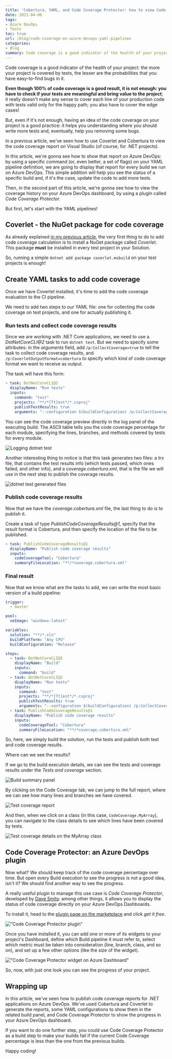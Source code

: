 ```yaml
---
title: 'Cobertura, YAML, and Code Coverage Protector: how to view Code Coverage report on Azure DevOps'
date: 2021-04-06
tags:
- Azure DevOps
- Tests
toc: true
url: /blog/code-coverage-on-azure-devops-yaml-pipelines
categories:
- Blog
summary: Code coverage is a good indicator of the health of your projects. We'll see how to show Cobertura reports associated to your builds on Azure DevOps and how to display the progress on Dashboard.
---
```


Code coverage is a good indicator of the health of your project: the more your project is covered by tests, the lesser are the probabilities that you have easy-to-find bugs in it.

**Even though 100% of code coverage is a good result, it is not enough: you have to check if your tests are meaningful and bring value to the project**; it really doesn't make any sense to cover each line of your production code with tests valid only for the happy path; you also have to cover the edge cases!

But, even if it's not enough, having an idea of the code coverage on your project is a good practice: it helps you understanding where you should write more tests and, eventually, help you removing some bugs.

In a previous article, we've seen how to use Coverlet and Cobertura to view the code coverage report on Visual Studio (of course, for .NET projects).

In this article, we're gonna see how to show that report on Azure DevOps: by using a specific command (or, even better, a set of flags) on your YAML pipeline definition, we are going to display that report for every build we run on Azure DevOps. This simple addition will help you see the status of a specific build and, if it's the case, update the code to add more tests.

Then, in the second part of this article, we're gonna see how to view the coverage history on your Azure DevOps dashboard, by using a plugin called _Code Coverage Protector_.

But first, let's start with the YAML pipelines!

## Coverlet - the NuGet package for code coverage

As already explained [in my previous article](https://www.code4it.dev/blog/code-coverage-vs-2019-coverlet#coverlet---the-nuget-package-for-code-coverage "How to install Coverlet on .NET Test projects"), the very first thing to do to add code coverage calculation is to install a NuGet package called _Coverlet_. This package **must** be installed in every test project in your Solution.

So, running a simple `dotnet add package coverlet.msbuild` on your test projects is enough!

## Create YAML tasks to add code coverage

Once we have Coverlet installed, it's time to add the code coverage evaluation to the CI pipeline.

We need to add two steps to our YAML file: one for collecting the code coverage on test projects, and one for actually publishing it.

### Run tests and collect code coverage results

Since we are working with .NET Core applications, we need to use a _DotNetCoreCLI@2_ task to run `dotnet test`. But we need to specify some attributes: in the _arguments_ field, add `/p:CollectCoverage=true` to tell the task to collect code coverage results, and `/p:CoverletOutputFormat=cobertura` to specify which kind of code coverage format we want to receive as output.

The task will have this form:

```yaml
- task: DotNetCoreCLI@2
  displayName: "Run tests"
  inputs:
    command: "test"
    projects: "**/*[Tt]est*/*.csproj"
    publishTestResults: true
    arguments: "--configuration $(buildConfiguration) /p:CollectCoverage=true /p:CoverletOutputFormat=cobertura"
```

You can see the code coverage preview directly in the log panel of the executing build. The ASCII table tells you the code coverage percentage for each module, specifying the lines, branches, and methods covered by tests for every module.

![Logging dotnet test](./dotnet-test.jpg)

Another interesting thing to notice is that this task generates two files: a _trx_ file, that contains the test results info (which tests passed, which ones failed, and other info), and a _coverage.cobertura.xml_, that is the file we will use in the next step to publish the coverage results.

![dotnet test generated files](./dotnet-test-generated-files.jpg)

### Publish code coverage results

Now that we have the _coverage.cobertura.xml_ file, the last thing to do is to publish it.

Create a task of type _PublishCodeCoverageResults@1_, specify that the result format is Cobertura, and then specify the location of the file to be published.

```yml
- task: PublishCodeCoverageResults@1
  displayName: "Publish code coverage results"
  inputs:
    codeCoverageTool: "Cobertura"
    summaryFileLocation: "**/*coverage.cobertura.xml"
```

### Final result

Now that we know what are the tasks to add, we can write the most basic version of a build pipeline:

```yaml
trigger:
  - master

pool:
  vmImage: "windows-latest"

variables:
  solution: "**/*.sln"
  buildPlatform: "Any CPU"
  buildConfiguration: "Release"

steps:
  - task: DotNetCoreCLI@2
    displayName: "Build"
    inputs:
      command: "build"
  - task: DotNetCoreCLI@2
    displayName: "Run tests"
    inputs:
      command: "test"
      projects: "**/*[Tt]est*/*.csproj"
      publishTestResults: true
      arguments: "--configuration $(buildConfiguration) /p:CollectCoverage=true /p:CoverletOutputFormat=cobertura"
  - task: PublishCodeCoverageResults@1
    displayName: "Publish code coverage results"
    inputs:
      codeCoverageTool: "Cobertura"
      summaryFileLocation: "**/*coverage.cobertura.xml"
```

So, here, we simply build the solution, run the tests and publish both test and code coverage results.

Where can we see the results?

If we go to the build execution details, we can see the tests and coverage results under the _Tests and coverage_ section.

![Build summary panel](./build-summary.jpg)

By clicking on the Code Coverage tab, we can jump to the full report, where we can see how many lines and branches we have covered.

![Test coverage report](./coverage-report.jpg)

And then, when we click on a class (in this case, `CodeCoverage.MyArray`), you can navigate to the class details to see which lines have been covered by tests.

![Test coverage details on the MyArray class](./coverage-details.jpg)

## Code Coverage Protector: an Azure DevOps plugin

Now what? We should keep track of the code coverage percentage over time. But open every Build execution to see the progress is not a good idea, isn't it? We should find another way to see the progress.

A really useful plugin to manage this use case is _Code Coverage Protector_, developed by [Dave Smits](https://twitter.com/davesmits "Dave Smits on Twitter"): among other things, it allows you to display the status of code coverage directly on your Azure DevOps Dashboards.

To install it, head to the [plugin page on the marketplace](https://marketplace.visualstudio.com/items?itemName=davesmits.codecoverageprotector "Code Coverage Protector plugin") and click _get it free_.

!["Code Coverage Protector plugin"](./code-coverage-protector.jpg)

Once you have installed it, you can add one or more of its widgets to your project's Dashboard, define which Build pipeline it must refer to, select which metric must be taken into consideration (line, branch, class, and so on), and set up a few other options (like the size of the widget).

!["Code Coverage Protector widget on Azure Dashboard"](./coverage-widget.jpg)

So, now, with just one look you can see the progress of your project.

## Wrapping up

In this article, we've seen how to publish code coverage reports for .NET applications on Azure DevOps. We've used Cobertura and Coverlet to generate the reports, some YAML configurations to show them in the related build panel, and Code Coverage Protector to show the progress in your Azure DevOps dashboard.

If you want to do one further step, you could use Code Coverage Protector as a build step to make your builds fail if the current Code Coverage percentage is less than the one from the previous builds.

Happy coding!
